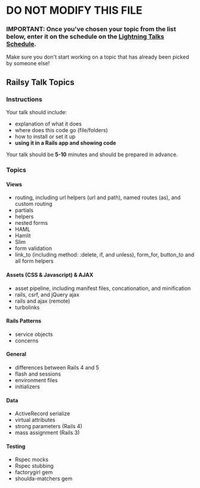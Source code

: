 # DO NOT MODIFY THIS FILE

### IMPORTANT: Once you've chosen your topic from the list below, enter it on the schedule on the [Lightning Talks Schedule](./lightning-talks-schedule.md).

Make sure you don't start working on a topic that has already been picked by someone else!

## Railsy Talk Topics

### Instructions

Your talk should include:
* explanation of what it does
* where does this code go (file/folders)
* how to install or set it up
* **using it in a Rails app and showing code**

Your talk should be **5-10** minutes and should be prepared in
advance.

### Topics

#### Views
* routing, including url helpers (url and path), named routes (as), and
custom routing
* partials
* helpers
* nested forms
* HAML
* Hamlit
* Slim
* form validation
* link_to (including method: :delete, if, and unless), form_for,
button_to and all form helpers

#### Assets (CSS & Javascript) & AJAX
* asset pipeline, including manifest files, concationation, and
minification
* rails, csrf, and jQuery ajax
* rails and ajax (remote)
* turbolinks

#### Rails Patterns
* service objects
* concerns

#### General
* differences between Rails 4 and 5
* flash and sessions
* environment files
* initializers

#### Data
* ActiveRecord serialize
* virtual attributes
* strong parameters (Rails 4)
* mass assignment (Rails 3)

#### Testing
* Rspec mocks
* Rspec stubbing
* factorygirl gem
* shoulda-matchers gem
